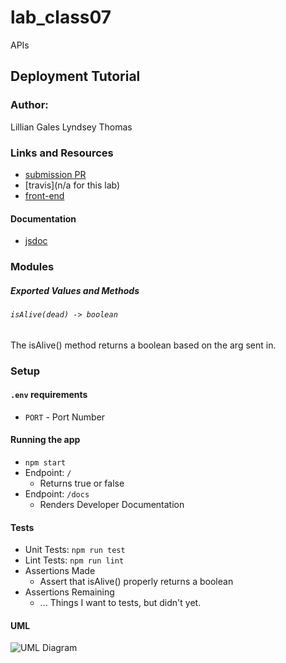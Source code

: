 # lab_class07
APIs

## Deployment Tutorial

### Author:
Lillian Gales
Lyndsey Thomas

### Links and Resources
* [submission PR](https://github.com/tutuorial-401js/class-00)
* [travis](n/a for this lab)
* [front-end](https://tutorial-401js.herokuapp.com/)

#### Documentation
* [jsdoc](https://tutorial-401js.herokuapp.com/docs)

### Modules

##### Exported Values and Methods

###### `isAlive(dead) -> boolean`
The isAlive() method returns a boolean based on the arg sent in.

### Setup
#### `.env` requirements
* `PORT` - Port Number

#### Running the app
* `npm start`
* Endpoint: `/`
  * Returns true or false
* Endpoint: `/docs`
  * Renders Developer Documentation
  
#### Tests
* Unit Tests: `npm run test`
* Lint Tests: `npm run lint`
* Assertions Made
  * Assert that isAlive() properly returns a boolean
* Assertions Remaining
  * ... Things I want to tests, but didn't yet.

#### UML

![UML Diagram](whiteboard.jpg)